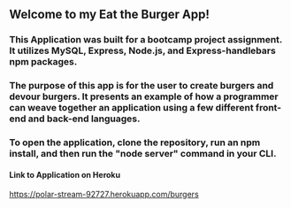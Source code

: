 ## Welcome to my Eat the Burger App! 

### This Application was built for a bootcamp project assignment. It utilizes MySQL, Express, Node.js, and Express-handlebars npm packages.

### The purpose of this app is for the user to create burgers and devour burgers. It presents an example of how a programmer can weave together an application using a few different front-end and back-end languages. 

### To open the application, clone the repository, run an npm install, and then run the "node server" command in your CLI. 


#### Link to Application on Heroku
https://polar-stream-92727.herokuapp.com/burgers
